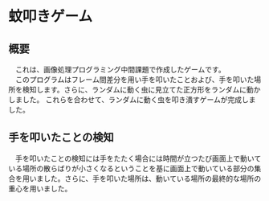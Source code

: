 # 蚊叩きゲーム
## 概要
　これは、画像処理プログラミング中間課題で作成したゲームです。  
　このプログラムはフレーム間差分を用い手を叩いたことおよび、手を叩いた場所を検知します。さらに、ランダムに動く虫に見立てた正方形をランダムに動かしました。
これらを合わせて、ランダムに動く虫を叩き潰すゲームが完成しました。
## 手を叩いたことの検知
　手を叩いたことの検知には手をたたく場合には時間が立つたび画面上で動いている場所の散らばりが小さくなるということを基に画面上で動いている部分の集合を用いました。さらに、手を叩いた場所は、動いている場所の最終的な場所の重心を用いました。
